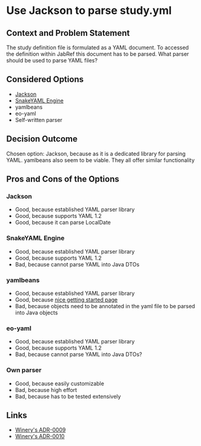 # Use Jackson to parse study.yml

## Context and Problem Statement

The study definition file is formulated as a YAML document.
To accessed the definition within JabRef this document has to be parsed.
What parser should be used to parse YAML files?

## Considered Options

* [Jackson](https://github.com/FasterXML/jackson-dataformat-yaml)
* [SnakeYAML Engine](https://bitbucket.org/asomov/snakeyaml)
* yamlbeans
* eo-yaml
* Self-written parser

## Decision Outcome

Chosen option: Jackson, because as it is a dedicated library for parsing YAML. yamlbeans also seem to be viable. They all offer similar functionality

## Pros and Cons of the Options

### Jackson

* Good, because established YAML parser library
* Good, because supports YAML 1.2
* Good, because it can parse LocalDate

### SnakeYAML Engine

* Good, because established YAML parser library
* Good, because supports YAML 1.2
* Bad, because cannot parse YAML into Java DTOs

### yamlbeans

* Good, because established YAML parser library
* Good, because [nice getting started page](https://github.com/EsotericSoftware/yamlbeans)
* Bad, because objects need to be annotated in the yaml file to be parsed into Java objects

### eo-yaml

* Good, because established YAML parser library
* Good, because supports YAML 1.2
* Bad, because cannot parse YAML into Java DTOs?

### Own parser

* Good, because easily customizable
* Bad, because high effort
* Bad, because has to be tested extensively

## Links

* [Winery's ADR-0009](https://github.com/eclipse/winery/blob/master/docs/adr/0009-manual-tosca-yaml-serialisation.md)
* [Winery's ADR-0010](https://github.com/eclipse/winery/blob/master/docs/adr/0010-tosca-yaml-deserialisation-using-snakeyaml.md)
